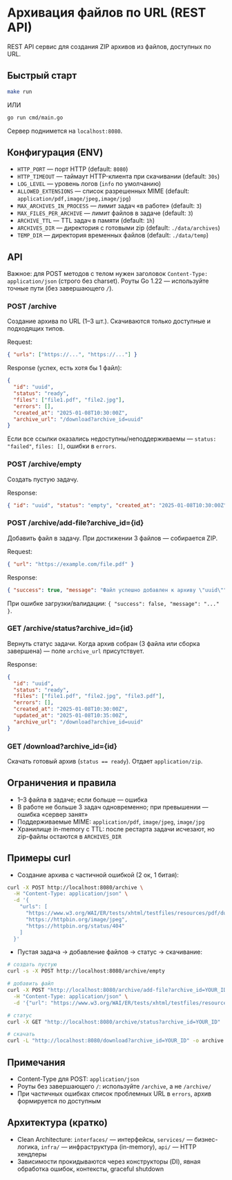 # Архивация файлов по URL (REST API)

REST API сервис для создания ZIP архивов из файлов, доступных по URL.

## Быстрый старт

```bash
make run
```

ИЛИ

```bash
go run cmd/main.go
```

Сервер поднимется на `localhost:8080`.

## Конфигурация (ENV)

- `HTTP_PORT` — порт HTTP (default: `8080`)
- `HTTP_TIMEOUT` — таймаут HTTP-клиента при скачивании (default: `30s`)
- `LOG_LEVEL` — уровень логов (`info` по умолчанию)
- `ALLOWED_EXTENSIONS` — список разрешенных MIME (default: `application/pdf,image/jpeg,image/jpg`)
- `MAX_ARCHIVES_IN_PROCESS` — лимит задач «в работе» (default: `3`)
- `MAX_FILES_PER_ARCHIVE` — лимит файлов в задаче (default: `3`)
- `ARCHIVE_TTL` — TTL задач в памяти (default: `1h`)
- `ARCHIVES_DIR` — директория с готовыми zip (default: `./data/archives`)
- `TEMP_DIR` — директория временных файлов (default: `./data/temp`)

## API

Важное: для POST методов с телом нужен заголовок `Content-Type: application/json` (строго без charset). Роуты Go 1.22 — используйте точные пути (без завершающего `/`).

### POST /archive

Создание архива по URL (1–3 шт.). Скачиваются только доступные и подходящих типов.

Request:

```json
{ "urls": ["https://...", "https://..."] }
```

Response (успех, есть хотя бы 1 файл):

```json
{
  "id": "uuid",
  "status": "ready",
  "files": ["file1.pdf", "file2.jpg"],
  "errors": [],
  "created_at": "2025-01-08T10:30:00Z",
  "archive_url": "/download?archive_id=uuid"
}
```

Если все ссылки оказались недоступны/неподдерживаемы — `status: "failed"`, `files: []`, ошибки в `errors`.

### POST /archive/empty

Создать пустую задачу.

Response:

```json
{ "id": "uuid", "status": "empty", "created_at": "2025-01-08T10:30:00Z" }
```

### POST /archive/add-file?archive_id={id}

Добавить файл в задачу. При достижении 3 файлов — собирается ZIP.

Request:

```json
{ "url": "https://example.com/file.pdf" }
```

Response:

```json
{ "success": true, "message": "Файл успешно добавлен к архиву \"uuid\"" }
```

При ошибке загрузки/валидации: `{ "success": false, "message": "..." }`.

### GET /archive/status?archive_id={id}

Вернуть статус задачи. Когда архив собран (3 файла или сборка завершена) — поле `archive_url` присутствует.

Response:

```json
{
  "id": "uuid",
  "status": "ready",
  "files": ["file1.pdf", "file2.jpg", "file3.pdf"],
  "errors": [],
  "created_at": "2025-01-08T10:30:00Z",
  "updated_at": "2025-01-08T10:35:00Z",
  "archive_url": "/download?archive_id=uuid"
}
```

### GET /download?archive_id={id}

Скачать готовый архив (`status == ready`). Отдает `application/zip`.

## Ограничения и правила

- 1–3 файла в задаче; если больше — ошибка
- В работе не больше 3 задач одновременно; при превышении — ошибка «сервер занят»
- Поддерживаемые MIME: `application/pdf`, `image/jpeg`, `image/jpg`
- Хранилище in-memory с TTL: после рестарта задачи исчезают, но zip-файлы остаются в `ARCHIVES_DIR`

## Примеры curl

- Создание архива с частичной ошибкой (2 ок, 1 битая):

```bash
curl -X POST http://localhost:8080/archive \
  -H "Content-Type: application/json" \
  -d '{
    "urls": [
      "https://www.w3.org/WAI/ER/tests/xhtml/testfiles/resources/pdf/dummy.pdf",
      "https://httpbin.org/image/jpeg",
      "https://httpbin.org/status/404"
    ]
  }'
```

- Пустая задача → добавление файлов → статус → скачивание:

```bash
# создать пустую
curl -s -X POST http://localhost:8080/archive/empty

# добавить файл
curl -X POST "http://localhost:8080/archive/add-file?archive_id=YOUR_ID" \
  -H "Content-Type: application/json" \
  -d '{"url": "https://www.w3.org/WAI/ER/tests/xhtml/testfiles/resources/pdf/dummy.pdf"}'

# статус
curl -X GET "http://localhost:8080/archive/status?archive_id=YOUR_ID"

# скачать
curl -L "http://localhost:8080/download?archive_id=YOUR_ID" -o archive.zip
```

## Примечания

- Content-Type для POST: `application/json`
- Роуты без завершающего `/`: используйте `/archive`, а не `/archive/`
- При частичных ошибках список проблемных URL в `errors`, архив формируется по доступным

## Архитектура (кратко)

- Clean Architecture: `interfaces/` — интерфейсы, `services/` — бизнес-логика, `infra/` — инфраструктура (in-memory), `api/` — HTTP хендлеры
- Зависимости прокидываются через конструкторы (DI), явная обработка ошибок, контексты, graceful shutdown
